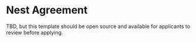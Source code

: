 # Nest Agreement

TBD, but this template should be open source and available for applicants to review before applying.
